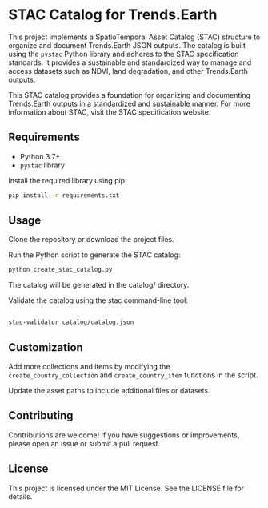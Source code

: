 # STAC Catalog for Trends.Earth

This project implements a SpatioTemporal Asset Catalog (STAC) structure to organize and document Trends.Earth JSON outputs. The catalog is built using the `pystac` Python library and adheres to the STAC specification standards. It provides a sustainable and standardized way to manage and access datasets such as NDVI, land degradation, and other Trends.Earth outputs.

This STAC catalog provides a foundation for organizing and documenting Trends.Earth outputs in a standardized and sustainable manner. For more information about STAC, visit the STAC specification website.

## Requirements

- Python 3.7+
- `pystac` library

Install the required library using pip:

```bash
pip install -r requirements.txt

```

## Usage
Clone the repository or download the project files.

Run the Python script to generate the STAC catalog:

```bash
python create_stac_catalog.py
```
The catalog will be generated in the catalog/ directory.

Validate the catalog using the stac command-line tool:

```bash

stac-validator catalog/catalog.json

```


## Customization
Add more collections and items by modifying the `create_country_collection` and `create_country_item` functions in the script.

Update the asset paths to include additional files or datasets.

## Contributing
Contributions are welcome! If you have suggestions or improvements, please open an issue or submit a pull request.

## License
This project is licensed under the MIT License. See the LICENSE file for details.
